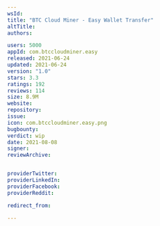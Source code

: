 ```yaml
---
wsId: 
title: "BTC Cloud Miner - Easy Wallet Transfer"
altTitle: 
authors:

users: 5000
appId: com.btccloudminer.easy
released: 2021-06-24
updated: 2021-06-24
version: "1.0"
stars: 3.3
ratings: 192
reviews: 114
size: 8.9M
website: 
repository: 
issue: 
icon: com.btccloudminer.easy.png
bugbounty: 
verdict: wip
date: 2021-08-08
signer: 
reviewArchive:


providerTwitter: 
providerLinkedIn: 
providerFacebook: 
providerReddit: 

redirect_from:

---
```



